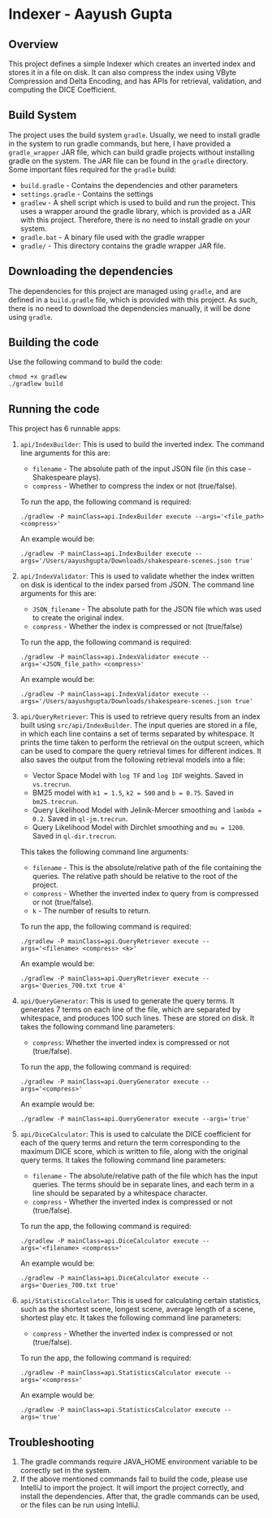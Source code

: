 # Indexer - Aayush Gupta
## Overview
This project defines a simple Indexer which creates an inverted index and stores it in a file on disk. It can also compress the index using VByte Compression and Delta Encoding, and has APIs for retrieval, validation, and computing the DICE Coefficient.
## Build System
The project uses the build system `gradle`. Usually, we need to install gradle in the system to run gradle commands, but here, I have provided a `gradle_wrapper` JAR file, which can build gradle projects without installing gradle on the system. The JAR file can be found in the `gradle` directory. Some important files required for the `gradle` build:
* `build.gradle` - Contains the dependencies and other parameters
* `settings.gradle` - Contains the settings
* `gradlew` - A shell script which is used to build and run the project. This uses a wrapper around the gradle library, which is provided as a JAR  with this project. Therefore, there is no need to install gradle on your system.
* `gradle.bat` - A binary file used with the gradle wrapper
* `gradle/` - This directory contains the gradle wrapper JAR file.
## Downloading the dependencies
The dependencies for this project are managed using `gradle`, and are defined in a `build.gradle` file, which is provided with this project. As such, there is no need to download the dependencies manually, it will be done using `gradle`.
## Building the code
Use the following command to build the code:
```
chmod +x gradlew
./gradlew build
```
## Running the code
This project has 6 runnable apps:
1. `api/IndexBuilder`: This is used to build the inverted index. The command line arguments for this are:
    * `filename` - The absolute path of the input JSON file (in this case - Shakespeare plays).
    * `compress` - Whether to compress the index or not (true/false).  
 
   To run the app, the following command is required:
   ```
   ./gradlew -P mainClass=api.IndexBuilder execute --args='<file_path> <compress>' 
   ```
   An example would be:
   ```
   ./gradlew -P mainClass=api.IndexBuilder execute --args='/Users/aayushgupta/Downloads/shakespeare-scenes.json true' 
   ```
2. `api/IndexValidator`: This is used to validate whether the index written on disk is identical to the index parsed from JSON. The command line arguments for this are:
    * `JSON_filename` - The absolute path for the JSON file which was used to create the original index.
    * `compress` - Whether the index is compressed or not (true/false)
    
    To run the app, the following command is required:
    ```
    ./gradlew -P mainClass=api.IndexValidator execute --args='<JSON_file_path> <compress>' 
    ```
    An example would be:
    ```
    ./gradlew -P mainClass=api.IndexValidator execute --args='/Users/aayushgupta/Downloads/shakespeare-scenes.json true' 
    ```
3. `api/QueryRetriever`: This is used to retrieve query results from an index built using `src/api/IndexBuilder`. The input queries are stored in a file, in which each line contains a set of terms separated by whitespace. It prints the time taken to perform the retrieval on the output screen, which can be used to compare the query retrieval times for different indices. It also saves the output from the following retrieval models into a file:
    * Vector Space Model with `log TF` and `log IDF` weights. Saved in `vs.trecrun`.
    * BM25 model with `k1 = 1.5`, `k2 = 500` and `b = 0.75`. Saved in `bm25.trecrun`.
    * Query Likelihood Model with Jelinik-Mercer smoothing and `lambda = 0.2`. Saved in `ql-jm.trecrun`.
    * Query Likelihood Model with Dirchlet smoothing and `mu = 1200`. Saved in `ql-dir.trecrun`.
    
    This takes the following command line arguments:
    * `filename` - This is the absolute/relative path of the file containing the queries. The relative path should be relative to the root of the project.
    * `compress` - Whether the inverted index to query from is compressed or not (true/false).
    * `k` - The number of results to return.
    
    To run the app, the following command is required:
    ```
    ./gradlew -P mainClass=api.QueryRetriever execute --args='<filename> <compress> <k>' 
    ```
    An example would be:
    ```
    ./gradlew -P mainClass=api.QueryRetriever execute --args='Queries_700.txt true 4' 
    ```
4. `api/QueryGenerator`: This is used to generate the query terms. It generates 7 terms on each line of the file, which are separated by whitespace, and produces 100 such lines. These are stored on disk. It takes the following command line parameters:
    * `compress`: Whether the inverted index is compressed or not (true/false).
    
    To run the app, the following command is required:
    ```
    ./gradlew -P mainClass=api.QueryGenerator execute --args='<compress>' 
    ```
    An example would be:
    ```
    ./gradlew -P mainClass=api.QueryGenerator execute --args='true' 
    ```
5. `api/DiceCalculator`: This is used to calculate the DICE coefficient for each of the query terms and return the term corresponding to the maximum DICE score, which is written to file, along with the original query terms. It takes the following command line parameters:
    * `filename` - The absolute/relative path of the file which has the input queries. The terms should be in separate lines, and each term in a line should be separated by a whitespace character.
    * `compress` - Whether the inverted index is compressed or not (true/false).
    
    To run the app, the following command is required:
    ```
    ./gradlew -P mainClass=api.DiceCalculator execute --args='<filename> <compress>' 
    ```
    An example would be:
    ```
    ./gradlew -P mainClass=api.DiceCalculator execute --args='Queries_700.txt true' 
    ```
6. `api/StatisticsCalculator`: This is used for calculating certain statistics, such as the shortest scene, longest scene, average length of a scene, shortest play etc. It takes the following command line parameters:
    * `compress` - Whether the inverted index is compressed or not (true/false).
    
    To run the app, the following command is required:
    ```
    ./gradlew -P mainClass=api.StatisticsCalculator execute --args='<compress>' 
    ```
    An example would be:
    ```
    ./gradlew -P mainClass=api.StatisticsCalculator execute --args='true' 
    ```
## Troubleshooting
1. The gradle commands require JAVA_HOME environment variable to be correctly set in the system.
2. If the above mentioned commands fail to build the code, please use IntelliJ to import the project. It will import the project correctly, and install the dependencies. After that, the gradle commands can be used, or the files can be run using IntelliJ.

